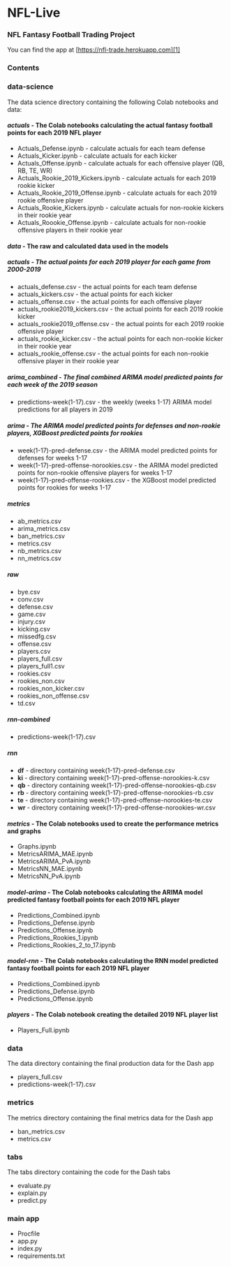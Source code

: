 # NFL-Live
### NFL Fantasy Football Trading Project

You can find the app at [https://nfl-trade.herokuapp.com][1]

### Contents

### data-science

The data science directory containing the following Colab notebooks and data:

#### *actuals* - The Colab notebooks calculating the actual fantasy football points for each 2019 NFL player

- Actuals_Defense.ipynb - calculate actuals for each team defense
- Actuals_Kicker.ipynb - calculate actuals for each kicker
- Actuals_Offense.ipynb - calculate actuals for each offensive player (QB, RB, TE, WR)
- Actuals_Rookie_2019_Kickers.ipynb - calculate actuals for each 2019 rookie kicker
- Actuals_Rookie_2019_Offense.ipynb - calculate actuals for each 2019 rookie offensive player
- Actuals_Rookie_Kickers.ipynb - calculate actuals for non-rookie kickers in their rookie year
- Actuals_Roookie_Offense.ipynb - calculate actuals for non-rookie offensive players in their rookie year

#### *data* - The raw and calculated data used in the models

##### actuals - The actual points for each 2019 player for each game from 2000-2019

- actuals_defense.csv - the actual points for each team defense
- actuals_kickers.csv - the actual points for each kicker
- actuals_offense.csv - the actual points for each offensive player
- actuals_rookie2019_kickers.csv - the actual points for each 2019 rookie kicker
- actuals_rookie2019_offense.csv - the actual points for each 2019 rookie offensive player
- actuals_rookie_kicker.csv - the actual points for each non-rookie kicker in their rookie year
- actuals_rookie_offense.csv - the actual points for each non-rookie offensive player in their rookie year

##### arima_combined - The final combined ARIMA model predicted points for each week of the 2019 season

- predictions-week(1-17).csv - the weekly (weeks 1-17) ARIMA model predictions for all players in 2019

##### arima - The ARIMA model predicted points for defenses and non-rookie players, XGBoost predicted points for rookies

- week(1-17)-pred-defense.csv - the ARIMA model predicted points for defenses for weeks 1-17
- week(1-17)-pred-offense-norookies.csv - the ARIMA model predicted points for non-rookie offensive players for weeks 1-17
- week(1-17)-pred-offense-rookies.csv - the XGBoost model predicted points for rookies for weeks 1-17

##### metrics

- ab_metrics.csv
- arima_metrics.csv
- ban_metrics.csv
- metrics.csv
- nb_metrics.csv
- nn_metrics.csv

##### raw

- bye.csv
- conv.csv
- defense.csv
- game.csv
- injury.csv
- kicking.csv
- missedfg.csv
- offense.csv
- players.csv
- players_full.csv
- players_full1.csv
- rookies.csv
- rookies_non.csv
- rookies_non_kicker.csv
- rookies_non_offense.csv
- td.csv

##### rnn-combined

- predictions-week(1-17).csv

##### rnn

- **df** - directory containing week(1-17)-pred-defense.csv
- **ki** - directory containing week(1-17)-pred-offense-norookies-k.csv
- **qb** - directory containing week(1-17)-pred-offense-norookies-qb.csv
- **rb** - directory containing week(1-17)-pred-offense-norookies-rb.csv
- **te** - directory containing week(1-17)-pred-offense-norookies-te.csv
- **wr** - directory containing week(1-17)-pred-offense-norookies-wr.csv

#### *metrics* - The Colab notebooks used to create the performance metrics and graphs

- Graphs.ipynb
- MetricsARIMA_MAE.ipynb
- MetricsARIMA_PvA.ipynb
- MetricsNN_MAE.ipynb
- MetricsNN_PvA.ipynb

#### *model-arima* - The Colab notebooks calculating the ARIMA model predicted fantasy football points for each 2019 NFL player

- Predictions_Combined.ipynb
- Predictions_Defense.ipynb
- Predictions_Offense.ipynb
- Predictions_Rookies_1.ipynb
- Predictions_Rookies_2_to_17.ipynb

#### *model-rnn* - The Colab notebooks calculating the RNN model predicted fantasy football points for each 2019 NFL player

- Predictions_Combined.ipynb
- Predictions_Defense.ipynb
- Predictions_Offense.ipynb

#### *players* - The Colab notebook creating the detailed 2019 NFL player list

- Players_Full.ipynb

### data

The data directory containing the final production data for the Dash app

- players_full.csv
- predictions-week(1-17).csv

### metrics

The metrics directory containing the final metrics data for the Dash app

- ban_metrics.csv
- metrics.csv

### tabs

The tabs directory containing the code for the Dash tabs

- evaluate.py
- explain.py
- predict.py

### main app

- Procfile
- app.py
- index.py
- requirements.txt


[1]: <https://nfl-trade.herokuapp.com>
